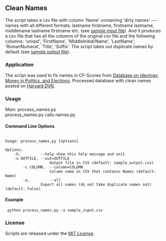 ## Clean Names

The script takes a csv file with column 'Name' containing 'dirty names' --- names with all different formats: lastname firstname, firstname lastname, middlename lastname firstname etc. (see [sample input file](https://github.com/soodoku/clean-names/blob/master/sample_input.csv)). And it produces a csv file that has all the columns of the original csv file and the following columns: 'uniqid', 'FirstName', 'MiddleInitial/Name', 'LastName', 'RomanNumeral', 'Title', 'Suffix'. The script takes out duplicate names by default (see [sample output file](https://github.com/soodoku/clean-names/blob/master/sample_output.csv)).

### Application
The script was used to fix names in CF-Scores from [Database on Ideology, Money in Politics, and Elections][]. Processed database with clean names posted on [Harvard DVN][].

### Usage

Main: process\_names.py  
process\_names.py calls names.py

#### Command Line Options
<pre><code>
Usage: process_names.py [options]

Options:  
 	-h, 	    --help show this help message and exit  
 	-o OUTFILE, --out=OUTFILE  
                  	Output file in CSV (default: sample_output.csv)  
    	-c COLUMN,  --column=COLUMN  
                  	Column name in CSV that contains Names (default: Name)    
    	-a, 	    --all      	
    			Export all names (do not take duplicate names out)  (default: False)  
</code></pre>

#### Example
<pre><code> python process_names.py -a sample_input.csv </code></pre>

### License
Scripts are released under the [MIT License][].

  [MIT License]: https://github.com/soodoku/Clean-Names/blob/master/License.md
  [Database on Ideology, Money in Politics, and Elections]: http://data.stanford.edu/dime 
  [Harvard DVN]: https://dataverse.harvard.edu/dataset.xhtml?persistentId=doi:10.7910/DVN/28949
